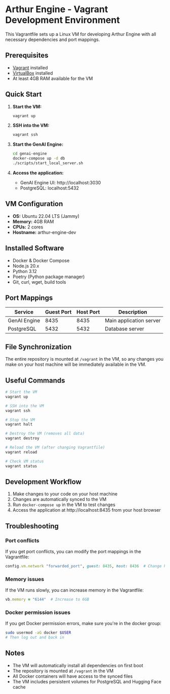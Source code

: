 # Arthur Engine - Vagrant Development Environment

This Vagrantfile sets up a Linux VM for developing Arthur Engine with all necessary dependencies and port mappings.

## Prerequisites

- [Vagrant](https://www.vagrantup.com/downloads) installed
- [VirtualBox](https://www.virtualbox.org/wiki/Downloads) installed
- At least 4GB RAM available for the VM

## Quick Start

1. **Start the VM:**

   ```bash
   vagrant up
   ```

2. **SSH into the VM:**

   ```bash
   vagrant ssh
   ```

3. **Start the GenAI Engine:**

   ```bash
   cd genai-engine
   docker-compose up -d db
   ./scripts/start_local_server.sh
   ```

4. **Access the application:**
   - GenAI Engine UI: http://localhost:3030
   - PostgreSQL: localhost:5432

## VM Configuration

- **OS:** Ubuntu 22.04 LTS (Jammy)
- **Memory:** 4GB RAM
- **CPUs:** 2 cores
- **Hostname:** arthur-engine-dev

## Installed Software

- Docker & Docker Compose
- Node.js 20.x
- Python 3.12
- Poetry (Python package manager)
- Git, curl, wget, build tools

## Port Mappings

| Service      | Guest Port | Host Port | Description             |
| ------------ | ---------- | --------- | ----------------------- |
| GenAI Engine | 8435       | 8435      | Main application server |
| PostgreSQL   | 5432       | 5432      | Database server         |

## File Synchronization

The entire repository is mounted at `/vagrant` in the VM, so any changes you make on your host machine will be immediately available in the VM.

## Useful Commands

```bash
# Start the VM
vagrant up

# SSH into the VM
vagrant ssh

# Stop the VM
vagrant halt

# Destroy the VM (removes all data)
vagrant destroy

# Reload the VM (after changing Vagrantfile)
vagrant reload

# Check VM status
vagrant status
```

## Development Workflow

1. Make changes to your code on your host machine
2. Changes are automatically synced to the VM
3. Run `docker-compose up` in the VM to test changes
4. Access the application at http://localhost:8435 from your host browser

## Troubleshooting

### Port conflicts

If you get port conflicts, you can modify the port mappings in the Vagrantfile:

```ruby
config.vm.network "forwarded_port", guest: 8435, host: 8436  # Change host port
```

### Memory issues

If the VM runs slowly, you can increase memory in the Vagrantfile:

```ruby
vb.memory = "6144"  # Increase to 6GB
```

### Docker permission issues

If you get Docker permission errors, make sure you're in the docker group:

```bash
sudo usermod -aG docker $USER
# Then log out and back in
```

## Notes

- The VM will automatically install all dependencies on first boot
- The repository is mounted at `/vagrant` in the VM
- All Docker containers will have access to the synced files
- The VM includes persistent volumes for PostgreSQL and Hugging Face cache
